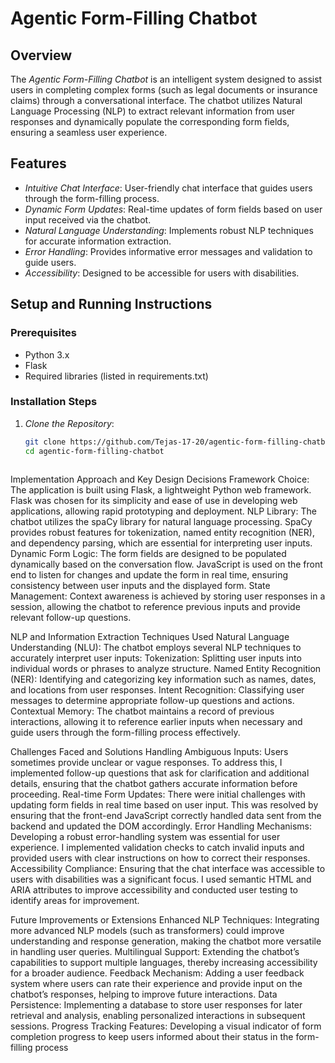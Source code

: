 # Agentic Form-Filling Chatbot

## Overview
The *Agentic Form-Filling Chatbot* is an intelligent system designed to assist users in completing complex forms (such as legal documents or insurance claims) through a conversational interface. The chatbot utilizes Natural Language Processing (NLP) to extract relevant information from user responses and dynamically populate the corresponding form fields, ensuring a seamless user experience.

## Features
- *Intuitive Chat Interface*: User-friendly chat interface that guides users through the form-filling process.
- *Dynamic Form Updates*: Real-time updates of form fields based on user input received via the chatbot.
- *Natural Language Understanding*: Implements robust NLP techniques for accurate information extraction.
- *Error Handling*: Provides informative error messages and validation to guide users.
- *Accessibility*: Designed to be accessible for users with disabilities.

## Setup and Running Instructions

### Prerequisites
- Python 3.x
- Flask
- Required libraries (listed in requirements.txt)

### Installation Steps
1. *Clone the Repository*:
   ```bash
   git clone https://github.com/Tejas-17-20/agentic-form-filling-chatbot.git
   cd agentic-form-filling-chatbot


   
Implementation Approach and Key Design Decisions
Framework Choice: The application is built using Flask, a lightweight Python web framework. Flask was chosen for its simplicity and ease of use in developing web applications, allowing rapid prototyping and deployment.
NLP Library: The chatbot utilizes the spaCy library for natural language processing. SpaCy provides robust features for tokenization, named entity recognition (NER), and dependency parsing, which are essential for interpreting user inputs.
Dynamic Form Logic: The form fields are designed to be populated dynamically based on the conversation flow. JavaScript is used on the front end to listen for changes and update the form in real time, ensuring consistency between user inputs and the displayed form.
State Management: Context awareness is achieved by storing user responses in a session, allowing the chatbot to reference previous inputs and provide relevant follow-up questions.



NLP and Information Extraction Techniques Used
Natural Language Understanding (NLU): The chatbot employs several NLP techniques to accurately interpret user inputs:
Tokenization: Splitting user inputs into individual words or phrases to analyze structure.
Named Entity Recognition (NER): Identifying and categorizing key information such as names, dates, and locations from user responses.
Intent Recognition: Classifying user messages to determine appropriate follow-up questions and actions.
Contextual Memory: The chatbot maintains a record of previous interactions, allowing it to reference earlier inputs when necessary and guide users through the form-filling process effectively.


Challenges Faced and Solutions
Handling Ambiguous Inputs: Users sometimes provide unclear or vague responses. To address this, I implemented follow-up questions that ask for clarification and additional details, ensuring that the chatbot gathers accurate information before proceeding.
Real-time Form Updates: There were initial challenges with updating form fields in real time based on user input. This was resolved by ensuring that the front-end JavaScript correctly handled data sent from the backend and updated the DOM accordingly.
Error Handling Mechanisms: Developing a robust error-handling system was essential for user experience. I implemented validation checks to catch invalid inputs and provided users with clear instructions on how to correct their responses.
Accessibility Compliance: Ensuring that the chat interface was accessible to users with disabilities was a significant focus. I used semantic HTML and ARIA attributes to improve accessibility and conducted user testing to identify areas for improvement.


Future Improvements or Extensions
Enhanced NLP Techniques: Integrating more advanced NLP models (such as transformers) could improve understanding and response generation, making the chatbot more versatile in handling user queries.
Multilingual Support: Extending the chatbot’s capabilities to support multiple languages, thereby increasing accessibility for a broader audience.
Feedback Mechanism: Adding a user feedback system where users can rate their experience and provide input on the chatbot’s responses, helping to improve future interactions.
Data Persistence: Implementing a database to store user responses for later retrieval and analysis, enabling personalized interactions in subsequent sessions.
Progress Tracking Features: Developing a visual indicator of form completion progress to keep users informed about their status in the form-filling process
